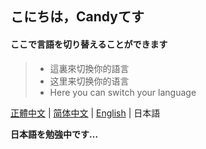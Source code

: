 ## こにちは，Candyてす
#### ここで言語を切り替えることができます

> - 這裏來切換你的語言
> - 这里来切换你的语言
> - Here you can switch your language

[正體中文](./README.md) | [简体中文](./README_ZH.md) | [English](./README_EN.md) | 日本語



**日本語を勉強中です…**